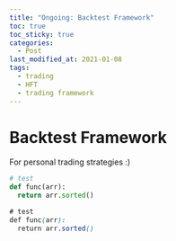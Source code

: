 ```yaml
---
title: "Ongoing: Backtest Framework"
toc: true
toc_sticky: true
categories: 
  - Post
last_modified_at: 2021-01-08
tags:
  - trading
  - HFT
  - trading framework
---
```


# Backtest Framework

For personal trading strategies :)

```python
# test
def func(arr):
  return arr.sorted()
```

```css
# test
def func(arr):
  return arr.sorted()
```
